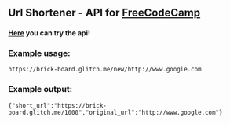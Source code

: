 ## Url Shortener - API for [FreeCodeCamp](http://www.freecodecamp.com)

#### [Here](https://brick-board.glitch.me/) you can try the api!

### Example usage:
```
https://brick-board.glitch.me/new/http://www.google.com
```
### Example output:
```
{"short_url":"https://brick-board.glitch.me/1000","original_url":"http://www.google.com"}
```
